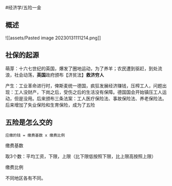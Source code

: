 
#经济学/五险一金

## 概述

![[assets/Pasted image 20230131111214.png]]

## 社保的起源

萌芽：十六七世纪的英国，爆发了圈地运动，为了养羊；农民遭到驱赶，到处流浪，社会动荡，**英国**政府颁布【济贫法】**救济穷人**

产生：工业革命进行时，俾斯麦统一德国，疯狂发展经济赚钱，压榨工人，问题出现：工人没财产，下岗之后，受伤之后的生活没有保障。德国国会开始镇压工人运动，但是没用。后来颁布三条法案：工人医疗保险法、事故保险法、养老保险法。后来增加了失业保险和生育保险，成为了五险

## 五险是怎么交的

```
应缴的钱 = 缴费基数 x 缴费比例
```

缴费基数

取3个数：平均工资，下限，上限（比下限低按照下限，比上限高按照上限）

缴费比例

不同地区各有不同。
